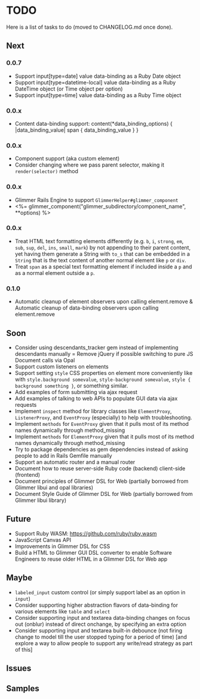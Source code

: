# TODO

Here is a list of tasks to do (moved to CHANGELOG.md once done).

## Next

### 0.0.7

- Support input[type=date] value data-binding as a Ruby Date object
- Support input[type=datetime-local] value data-binding as a Ruby DateTime object (or Time object per option)
- Support input[type=time] value data-binding as a Ruby Time object

### 0.0.x

- Content data-binding support:
content(*data_binding_options) { |data_binding_value|
  span {
    data_binding_value
  }
}

### 0.0.x

- Component support (aka custom element)
- Consider changing where we pass parent selector, making it `render(selector)` method

### 0.0.x

- Glimmer Rails Engine to support `GlimmerHelper#glimmer_component`
- <%= glimmer_component("glimmer_subdirectory/component_name", **options) %>

### 0.0.x

- Treat HTML text formatting elements differently (e.g. `b`, `i`, `strong`, `em`, `sub`, `sup`, `del`, `ins`, `small`, `mark`) by not appending to their parent content, yet having them generate a String with `to_s` that can be embedded in a `String` that is the text content of another normal element like `p` or `div`.
- Treat `span` as a special text formatting element if included inside a `p` and as a normal element outside a `p`.

### 0.1.0

- Automatic cleanup of element observers upon calling element.remove & Automatic cleanup of data-binding observers upon calling element.remove

## Soon

- Consider using descendants_tracker gem instead of implementing descendants manually
= Remove jQuery if possible switching to pure JS Document calls via Opal
- Support custom listeners on elements
- Support setting `style` CSS properties on element more conveniently like with `style.background somevalue`, `style-background somevalue`, `style { background something }`, or something similar.
- Add examples of form submitting via ajax request
- Add examples of talking to web APIs to populate GUI data via ajax requests
- Implement `inspect` method for library classes like `ElementProxy`, `ListenerProxy`, and `EventProxy` (especially) to help with troubleshooting.
- Implement `methods` for `EventProxy` given that it pulls most of its method names dynamically through method_missing
- Implement `methods` for `ElementProxy` given that it pulls most of its method names dynamically through method_missing
- Try to package dependencies as gem dependencies instead of asking people to add in Rails Gemfile manually
- Support an automatic router and a manual router
- Document how to reuse server-side Ruby code (backend) client-side (frontend)
- Document principles of Glimmer DSL for Web (partially borrowed from Glimmer libui and opal libraries)
- Document Style Guide of Glimmer DSL for Web (partially borrowed from Glimmer libui library)

## Future

- Support Ruby WASM: https://github.com/ruby/ruby.wasm
- JavaScript Canvas API
- Improvements in Glimmer DSL for CSS
- Build a HTML to Glimmer GUI DSL converter to enable Software Engineers to reuse older HTML in a Glimmer DSL for Web app

## Maybe

- `labeled_input` custom control (or simply support label as an option in `input`)
- Consider supporting higher abstraction flavors of data-binding for various elements like `table` and `select`
- Consider supporting input and textarea data-binding changes on focus out (onblur) instead of direct onchange, by specifying an extra option
- Consider supporting input and textarea built-in debounce (not firing change to model till the user stopped typing for a period of time) [and explore a way to allow people to support any write/read strategy as part of this]

## Issues

## Samples
